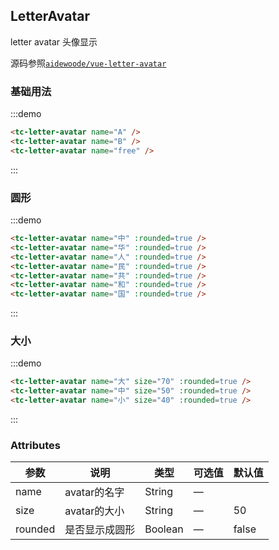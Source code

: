 ## LetterAvatar
letter avatar 头像显示

源码参照[`aidewoode/vue-letter-avatar`](https://github.com/aidewoode/vue-letter-avatar)

### 基础用法
:::demo
```html
<tc-letter-avatar name="A" /> 
<tc-letter-avatar name="B" /> 
<tc-letter-avatar name="free" /> 
```
:::

### 圆形
:::demo
```html
<tc-letter-avatar name="中" :rounded=true /> 
<tc-letter-avatar name="华" :rounded=true /> 
<tc-letter-avatar name="人" :rounded=true /> 
<tc-letter-avatar name="民" :rounded=true /> 
<tc-letter-avatar name="共" :rounded=true /> 
<tc-letter-avatar name="和" :rounded=true /> 
<tc-letter-avatar name="国" :rounded=true /> 
```
:::

### 大小
:::demo
```html
<tc-letter-avatar name="大" size="70" :rounded=true /> 
<tc-letter-avatar name="中" size="50" :rounded=true /> 
<tc-letter-avatar name="小" size="40" :rounded=true /> 
```
:::

### Attributes
| 参数 | 说明 | 类型 | 可选值 | 默认值   |
|------  |-----|---- |----- |---- |
| name | avatar的名字 | String | — |  |
| size | avatar的大小 | String | — | 50 |
| rounded | 是否显示成圆形 | Boolean | — | false |